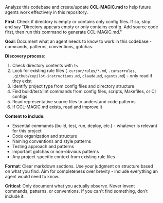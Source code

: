 Analyze this codebase and create/update **CCL-MAGIC.md** to help future agents work effectively in this repository.

**First**: Check if directory is empty or contains only config files. If so, stop and say "Directory appears empty or only contains config. Add source code first, then run this command to generate CCL-MAGIC.md."

**Goal**: Document what an agent needs to know to work in this codebase - commands, patterns, conventions, gotchas.

**Discovery process**:

1. Check directory contents with `ls`
2. Look for existing rule files (`.cursor/rules/*.md`, `.cursorrules`, `.github/copilot-instructions.md`, `claude.md`, `agents.md`) - only read if they exist
3. Identify project type from config files and directory structure
4. Find build/test/lint commands from config files, scripts, Makefiles, or CI configs
5. Read representative source files to understand code patterns
6. If CCL-MAGIC.md exists, read and improve it

**Content to include**:

- Essential commands (build, test, run, deploy, etc.) - whatever is relevant for this project
- Code organization and structure
- Naming conventions and style patterns
- Testing approach and patterns
- Important gotchas or non-obvious patterns
- Any project-specific context from existing rule files

**Format**: Clear markdown sections. Use your judgment on structure based on what you find. Aim for completeness over brevity - include everything an agent would need to know.

**Critical**: Only document what you actually observe. Never invent commands, patterns, or conventions. If you can't find something, don't include it.
